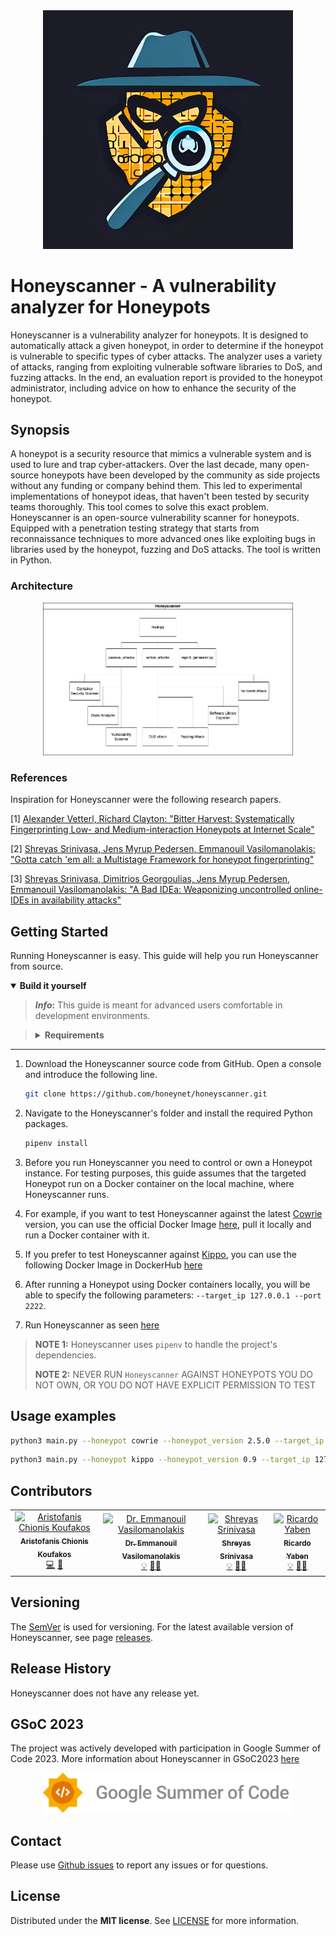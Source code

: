 <div align="center">
    <img src="./images/honeyscanner_logo.png" alt="Honeyscanner logo" width="400">
</div>

# Honeyscanner - A vulnerability analyzer for Honeypots

Honeyscanner is a vulnerability analyzer for honeypots. It is designed to automatically attack a given honeypot, in order to determine if the honeypot is vulnerable to specific types of cyber attacks. The analyzer uses a variety of attacks, ranging from exploiting vulnerable software libraries to DoS, and fuzzing attacks. In the end, an evaluation report is provided to the honeypot administrator, including advice on how to enhance the security of the honeypot.

## Synopsis

A honeypot is a security resource that mimics a vulnerable system and is used to lure and trap cyber-attackers. Over the last decade, many open-source honeypots have been developed by the community as side projects without any funding or company behind them. This led to experimental implementations of honeypot ideas, that haven't been tested by security teams thoroughly. This tool comes to solve this exact problem. Honeyscanner is an open-source vulnerability scanner for honeypots. Equipped with a penetration testing strategy that starts from reconnaissance techniques to more advanced ones like exploiting bugs in libraries used by the honeypot, fuzzing and DoS attacks. The tool is written in Python.

### Architecture

<div align="center">
    <img src="./images/honeyscanner_architecture.png" alt="Honeyscanner Architecture" width="400">
</div>

### References

Inspiration for Honeyscanner were the following research papers.

\[1\]   [Alexander Vetterl, Richard Clayton: "Bitter Harvest: Systematically Fingerprinting Low- and Medium-interaction Honeypots at Internet Scale"](https://www.usenix.org/conference/woot18/presentation/vetterl)

\[2\]   [Shreyas Srinivasa, Jens Myrup Pedersen, Emmanouil Vasilomanolakis: "Gotta catch 'em all: a Multistage Framework for honeypot fingerprinting"](https://arxiv.org/abs/2109.10652)

\[3\]   [Shreyas Srinivasa, Dimitrios Georgoulias, Jens Myrup Pedersen, Emmanouil Vasilomanolakis: "A Bad IDEa: Weaponizing uncontrolled online-IDEs in availability attacks"](https://ieeexplore.ieee.org/document/9799405)

## Getting Started

Running Honeyscanner is easy. This guide will help you run Honeyscanner from source.

<details open>
    <summary><b>Build it yourself</b></summary>

> **_Info_:** This guide is meant for advanced users comfortable in development environments.

<blockquote>
<details>
<summary><b>Requirements</b></summary>

- Python v3.9.12 - Required to run the project

**Optional**:

- Git - Used to download the source code

</details>
</blockquote>

---

1. Download the Honeyscanner source code from GitHub. Open a console and introduce the following line.

    ```bash
    git clone https://github.com/honeynet/honeyscanner.git
    ```

2. Navigate to the Honeyscanner's folder and install the required Python packages.

    ```bash
    pipenv install
    ```

3. Before you run Honeyscanner you need to control or own a Honeypot instance. For testing purposes, this guide assumes that the targeted Honeypot run on a Docker container on the local machine, where Honeyscanner runs.
4. For example, if you want to test Honeyscanner against the latest [Cowrie](https://github.com/cowrie/cowrie) version, you can use the official Docker Image [here](https://hub.docker.com/r/cowrie/cowrie), pull it locally and run a Docker container with it.
5. If you prefer to test Honeyscanner against [Kippo](https://github.com/desaster/kippo), you can use the following Docker Image in DockerHub [here](https://hub.docker.com/r/aristofanischionis/kippo)
6. After running a Honeypot using Docker containers locally, you will be able to specify the following parameters: `--target_ip 127.0.0.1 --port 2222`.
7. Run Honeyscanner as seen [here](#usage-examples)

> **__NOTE 1__:** Honeyscanner uses `pipenv` to handle the project's dependencies.
> 
> **__NOTE 2__:** NEVER RUN `Honeyscanner` AGAINST HONEYPOTS YOU DO NOT OWN, OR YOU DO NOT HAVE EXPLICIT PERMISSION TO TEST

</details>

## Usage examples

```bash
python3 main.py --honeypot cowrie --honeypot_version 2.5.0 --target_ip 127.0.0.1 --port 2222 --username root --password 1234
```
```bash
python3 main.py --honeypot kippo --honeypot_version 0.9 --target_ip 127.0.0.1 --port 2222
```

## Contributors

<!-- ALL-CONTRIBUTORS-LIST:START -->
<!-- prettier-ignore -->
<table>

<tr>
<!-- Aristofanis -->
<td align="center">
<a href="https://github.com/aristofanischionis"><img src="https://avatars.githubusercontent.com/aristofanischionis" width="80px;" alt="Aristofanis Chionis Koufakos"/><br /><sub><b>Aristofanis Chionis Koufakos</b></sub></a><br /><a href="https://github.com/honeynet/honeyscanner/commits?author=aristofanischionis" title="Code">💻</a> <a href="https://github.com/honeynet/honeyscanner/commits?author=aristofanischionis" title="Documentation">📖</a>
</td>
<!-- Manolis -->
<td align="center">
<a href="https://mvasiloma.com/"><img src="https://avatars.githubusercontent.com/m-vasiloma" width="80px;" alt="Dr. Emmanouil Vasilomanolakis"/><br /><sub><b>Dr. Emmanouil Vasilomanolakis</b></sub></a><br /><a href="https://github.com/honeynet/honeyscanner/commits?author=m-vasiloma" title="Idea">💡</a> <a href="https://github.com/honeynet/honeyscanner/commits?author=m-vasiloma" title="Mentorship">👨‍🏫</a>
</td>
<!-- Shreyas -->
<td align="center">
<a href="https://github.com/sastry17"><img src="https://avatars.githubusercontent.com/sastry17" width="80px;" alt="Shreyas Srinivasa"/><br /><sub><b>Shreyas Srinivasa</b></sub></a><br /><a href="https://github.com/honeynet/honeyscanner/commits?author=sastry17" title="Idea">💡</a> <a href="https://github.com/honeynet/honeyscanner/commits?author=sastry17" title="Mentorship">👨‍🏫</a>
</td>
<!-- Ricardo -->
<td align="center">
<a href="https://github.com/RicYaben"><img src="https://avatars.githubusercontent.com/RicYaben" width="80px;" alt="Ricardo Yaben"/><br /><sub><b>Ricardo Yaben</b></sub></a><br /><a href="https://github.com/honeynet/honeyscanner/commits?author=RicYaben" title="Idea">💡</a> <a href="https://github.com/honeynet/honeyscanner/commits?author=RicYaben" title="Mentorship">👨‍🏫</a>
</td>
</tr>
</table>
<!-- ALL-CONTRIBUTORS-LIST:END -->

## Versioning

The [SemVer](http://semver.org/spec/v2.0.0.html) is used for versioning. For the latest available version of Honeyscanner, see page [releases](https://github.com/honeynet/honeyscanner/releases).

## Release History

Honeyscanner does not have any release yet.

## GSoC 2023

The project was actively developed with participation in Google Summer of Code 2023. More information about Honeyscanner in GSoC2023 [here](https://summerofcode.withgoogle.com/archive/2023/projects/6oyTxlUo)

<div align="center">
    <img src="./images/GSoC-Horizontal.png" alt="GSoC logo" width="400">
</div>

## Contact

Please use [Github issues](https://github.com/honeynet/honeyscanner/issues) to report any issues or for questions. 

## License

Distributed under the **MIT license**. See [LICENSE](./LICENSE) for more information.